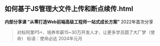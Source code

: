 ## 如何基于JS管理大文件上传和断点续传.html

**内部分享课 “从零打造Web前端高级工程师一站式成长方案”**
2022年首次分享

> 对标阿里P5+、培养年薪15~30万开发人才、让更多学员圆了大厂梦（使命）
标语：使命必达
2024年元月
